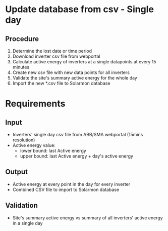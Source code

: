 # Update database from csv - Single day

## Procedure
1.	Determine the lost date or time period 
2.	Download inverter csv file from webportal
3.	Calculate active energy of inverters at a single datapoints at every 15 minutes 
4.  Create new csv file with new data points for all inverters 
4.	Validate the site's summary active energy for the whole day 
5.	Import the new *.csv file to Solarmon database

# Requirements
## Input
-  Inverters' single day csv file from ABB/SMA webportal (15mins resolution)
-  Active energy value: 
    + lower bound: last Active energy
    + upper bound: last Active energy + day's active energy

## Output
- Active energy at every point in the day for every inverter
- Combined CSV file to import to Solarmon database

## Validation
- Site's summary active energy vs summary of all inverters' active energy in a single day